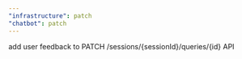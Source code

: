 ```yaml
---
"infrastructure": patch
"chatbot": patch
---
```


add user feedback to PATCH /sessions/{sessionId}/queries/{id} API
